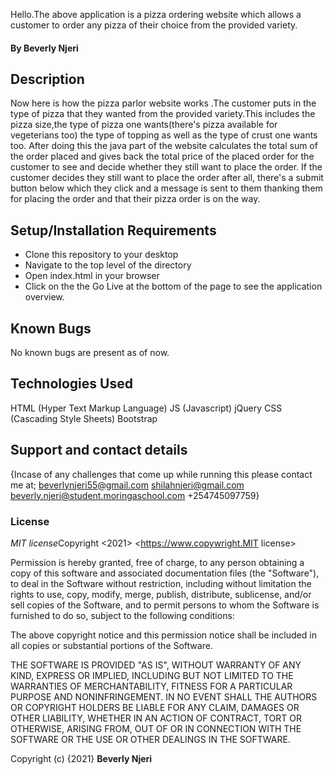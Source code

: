 Hello.The above application is a pizza ordering website which allows  a customer to order any pizza of their choice from the provided variety.
#### By **Beverly Njeri**
## Description
Now here is how the pizza parlor website works .The customer puts in the type of pizza that they wanted from the provided variety.This includes the pizza size,the type of pizza one wants(there's pizza available for vegeterians too) the type of topping as well as the type of crust one wants too.
After doing this the java part of the website calculates the total sum of the order placed and gives back the total price of the placed order for the customer to see and decide whether they still want to place the order.
If the customer decides they still want to place the order after all, there's a submit button below which they click and a message is sent to them thanking them for placing the order and that their pizza order is on the way.
## Setup/Installation Requirements
* Clone this repository to your desktop
* Navigate to the top level of the directory
* Open index.html in your browser
* Click on the the Go Live at the bottom of the page to see the application overview. 
## Known Bugs
No known bugs are present as of now.
## Technologies Used
HTML (Hyper Text Markup Language)
JS (Javascript)
jQuery
CSS (Cascading Style Sheets)
Bootstrap 
## Support and contact details
{Incase of any challenges that come up while running this please contact me at;
 beverlynjeri55@gmail.com
 shilahnjeri@gmail.com
 beverly.njeri@student.moringaschool.com
 +254745097759}
### License
*MIT license*Copyright <2021> <https://www.copywright.MIT license>

Permission is hereby granted, free of charge, to any person obtaining a copy of this software and associated documentation files (the "Software"), to deal in the Software without restriction, including without limitation the rights to use, copy, modify, merge, publish, distribute, sublicense, and/or sell copies of the Software, and to permit persons to whom the Software is furnished to do so, subject to the following conditions:

The above copyright notice and this permission notice shall be included in all copies or substantial portions of the Software.

THE SOFTWARE IS PROVIDED "AS IS", WITHOUT WARRANTY OF ANY KIND, EXPRESS OR IMPLIED, INCLUDING BUT NOT LIMITED TO THE WARRANTIES OF MERCHANTABILITY, FITNESS FOR A PARTICULAR PURPOSE AND NONINFRINGEMENT. IN NO EVENT SHALL THE AUTHORS OR COPYRIGHT HOLDERS BE LIABLE FOR ANY CLAIM, DAMAGES OR OTHER LIABILITY, WHETHER IN AN ACTION OF CONTRACT, TORT OR OTHERWISE, ARISING FROM, OUT OF OR IN CONNECTION WITH THE SOFTWARE OR THE USE OR OTHER DEALINGS IN THE SOFTWARE.

Copyright (c) {2021} **Beverly Njeri**

